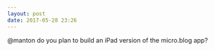 ```yaml
---
layout: post
date: 2017-05-28 23:26
---
```

@manton do you plan to build an iPad version of the micro.blog app?
